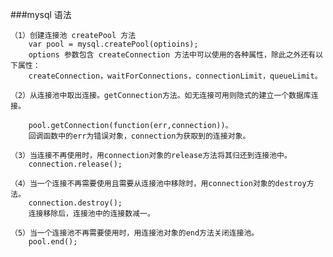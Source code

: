 ###mysql 语法

    （1）创建连接池 createPool 方法
        var pool = mysql.createPool(optioins);
        options 参数包含 createConnection 方法中可以使用的各种属性，除此之外还有以下属性：
        createConnection，waitForConnections，connectionLimit，queueLimit。

    （2）从连接池中取出连接。getConnection方法。如无连接可用则隐式的建立一个数据库连接。

        pool.getConnection(function(err,connection))。
        回调函数中的err为错误对象，connection为获取到的连接对象。

    （3）当连接不再使用时，用connection对象的release方法将其归还到连接池中。
        connection.release();

    （4）当一个连接不再需要使用且需要从连接池中移除时，用connection对象的destroy方法。
        connection.destroy();
        连接移除后，连接池中的连接数减一。

    （5）当一个连接池不再需要使用时，用连接池对象的end方法关闭连接池。
        pool.end();
